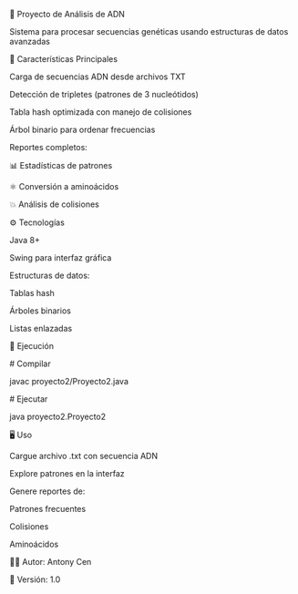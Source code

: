 🧬 Proyecto de Análisis de ADN

Sistema para procesar secuencias genéticas usando estructuras de datos avanzadas



🚀 Características Principales

Carga de secuencias ADN desde archivos TXT



Detección de tripletes (patrones de 3 nucleótidos)



Tabla hash optimizada con manejo de colisiones



Árbol binario para ordenar frecuencias



Reportes completos:



📊 Estadísticas de patrones



⚛️ Conversión a aminoácidos



💥 Análisis de colisiones



⚙️ Tecnologías

Java 8+



Swing para interfaz gráfica



Estructuras de datos:



Tablas hash



Árboles binarios



Listas enlazadas



🧪 Ejecución



\# Compilar

javac proyecto2/Proyecto2.java



\# Ejecutar

java proyecto2.Proyecto2



🖥️ Uso

Cargue archivo .txt con secuencia ADN



Explore patrones en la interfaz



Genere reportes de:



Patrones frecuentes



Colisiones



Aminoácidos



👨‍💻 Autor: Antony Cen

📅 Versión: 1.0



